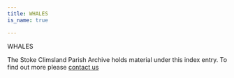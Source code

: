 ```yaml
---
title: WHALES
is_name: true

---
```


WHALES


The Stoke Climsland Parish Archive holds material under this index entry. To find out more please [contact us](/contact/)
